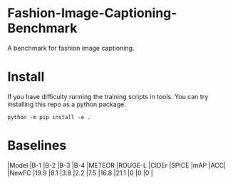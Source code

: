 # Fashion-Image-Captioning-Benchmark
A benchmark for fashion image captioning.

# Install 
If you have difficulty running the training scripts in tools. You can try installing this repo as a python package:
```
python -m pip install -e .
```

# Baselines
|Model     |B-1  |B-2  |B-3  |B-4  |METEOR |ROUGE-L |CIDEr |SPICE |mAP  |ACC|
|NewFC     |19.9 |8.1  |3.8  |2.2  |7.5    |16.8    |21.1  |0     |0    |0  |
